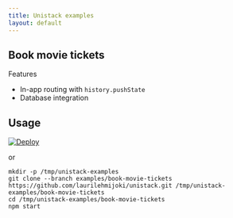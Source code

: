 ```yaml
---
title: Unistack examples
layout: default
---
```


## Book movie tickets

Features

* In-app routing with `history.pushState`
* Database integration

## Usage

[![Deploy](https://www.herokucdn.com/deploy/button.png)](https://heroku.com/deploy?template=https://github.com/laurilehmijoki/unistack/tree/examples/book-movie-tickets)

or

```
mkdir -p /tmp/unistack-examples
git clone --branch examples/book-movie-tickets https://github.com/laurilehmijoki/unistack.git /tmp/unistack-examples/book-movie-tickets
cd /tmp/unistack-examples/book-movie-tickets
npm start
```
